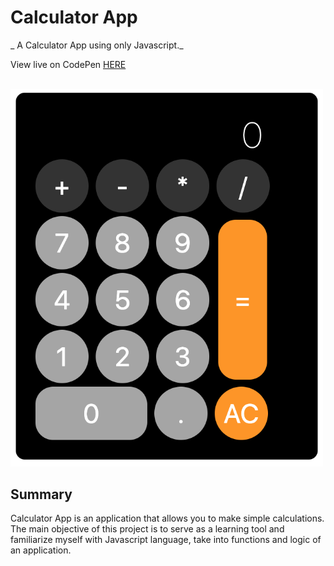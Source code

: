 # Calculator App

_ A Calculator App using only Javascript._

View live on CodePen <a href="https://codepen.io/marialobillo/pen/ExaKMwM" target="_blank">HERE</a>

<br>

<img src="demo.png" width="500">

## Summary

Calculator App is an application that allows you to make simple calculations. The main objective of this project is to serve as a learning tool and familiarize myself with Javascript language, take into functions and logic of an application.
